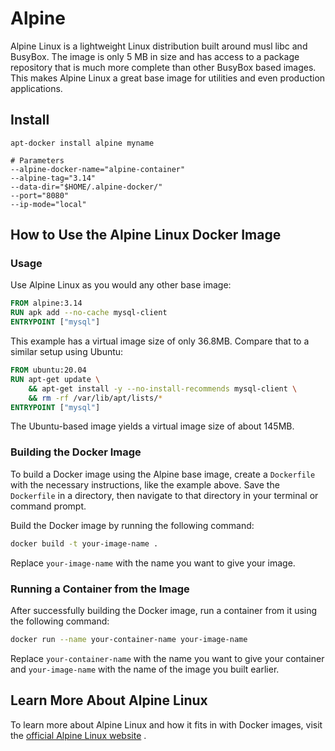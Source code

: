 # Alpine 

Alpine Linux is a lightweight Linux distribution built around musl libc and BusyBox. The image is only 5 MB in size and has access to a package repository that is much more complete than other BusyBox based images. This makes Alpine Linux a great base image for utilities and even production applications.


## Install

    apt-docker install alpine myname

    # Parameters
    --alpine-docker-name="alpine-container"
    --alpine-tag="3.14"
    --data-dir="$HOME/.alpine-docker/"
    --port="8080"
    --ip-mode="local"
    



## How to Use the Alpine Linux Docker Image

### Usage

Use Alpine Linux as you would any other base image:

```Dockerfile
FROM alpine:3.14
RUN apk add --no-cache mysql-client
ENTRYPOINT ["mysql"]
```



This example has a virtual image size of only 36.8MB. Compare that to a similar setup using Ubuntu:

```Dockerfile
FROM ubuntu:20.04
RUN apt-get update \
    && apt-get install -y --no-install-recommends mysql-client \
    && rm -rf /var/lib/apt/lists/*
ENTRYPOINT ["mysql"]
```



The Ubuntu-based image yields a virtual image size of about 145MB.
### Building the Docker Image

To build a Docker image using the Alpine base image, create a `Dockerfile` with the necessary instructions, like the example above. Save the `Dockerfile` in a directory, then navigate to that directory in your terminal or command prompt.

Build the Docker image by running the following command:

```bash
docker build -t your-image-name .
```



Replace `your-image-name` with the name you want to give your image.
### Running a Container from the Image

After successfully building the Docker image, run a container from it using the following command:

```bash
docker run --name your-container-name your-image-name
```



Replace `your-container-name` with the name you want to give your container and `your-image-name` with the name of the image you built earlier.
## Learn More About Alpine Linux

To learn more about Alpine Linux and how it fits in with Docker images, visit the [official Alpine Linux website](https://alpinelinux.org/) .
